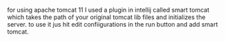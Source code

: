 for using apache tomcat 11 I used a plugin in intellij called smart tomcat which takes the path of your original tomcat lib files and initializes the server.
to use it jus hit edit confiigurations in the run button and add smart tomcat.
